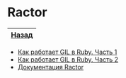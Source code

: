 Ractor
======

| [Назад](../2-separation-of-pos-and-kw-args/3-ruby3.0) |
|:-----------------------------------------------------:|

* [Как работает GIL в Ruby. Часть 1](https://habr.com/en/post/189320/)
* [Как работает GIL в Ruby. Часть 2](https://habr.com/en/post/189486/)
* [Документация Ractor](https://docs.ruby-lang.org/en/3.0.0/doc/ractor_md.html)
